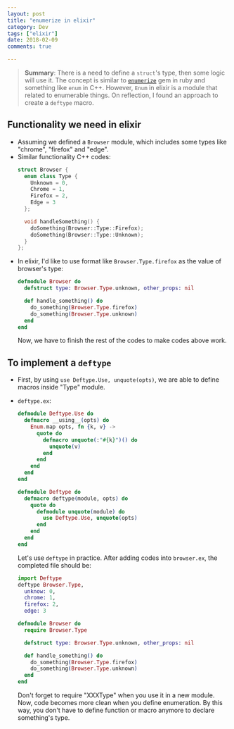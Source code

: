 ```yaml
---
layout: post
title: "enumerize in elixir"
category: Dev
tags: ["elixir"]
date: 2018-02-09
comments: true

---
```


>**Summary**:
There is a need to define a ``struct``'s type, then some logic will use it.
The concept is similar to [``enumerize``](https://github.com/brainspec/enumerize) gem in ruby and something like ``enum`` in C++.
However, ``Enum`` in elixir is a module that related to enumerable things.
On reflection, I found an approach to create a ``deftype`` macro.

## Functionality we need in elixir
- Assuming we defined a ``Browser`` module, which includes some types like "chrome", "firefox" and "edge".
- Similar functionality C++ codes:
  ```cpp
  struct Browser {
    enum class Type {
      Unknown = 0,
      Chrome = 1,
      Firefox = 2,
      Edge = 3
    };

    void handleSomething() {
      doSomething(Browser::Type::Firefox);
      doSomething(Browser::Type::Unknown);
    }
  };
  ```
- In elixir, I'd like to use format like ``Browser.Type.firefox`` as the value of browser's type:
  ```elixir
  defmodule Browser do
    defstruct type: Browser.Type.unknown, other_props: nil

    def handle_something() do
      do_something(Browser.Type.firefox)
      do_something(Browser.Type.unknown)
    end
  end
  ```
  Now, we have to finish the rest of the codes to make codes above work.

## To implement a ``deftype``
- First, by using ``use Deftype.Use, unquote(opts)``,
  we are able to define macros inside "Type" module.

- ``deftype.ex``:
  ```elixir
  defmodule Deftype.Use do
    defmacro __using__(opts) do
      Enum.map opts, fn {k, v} ->
        quote do
          defmacro unquote(:"#{k}")() do
            unquote(v)
          end
        end
      end
    end
  end

  defmodule Deftype do
    defmacro deftype(module, opts) do
      quote do
        defmodule unquote(module) do
          use Deftype.Use, unquote(opts)
        end
      end
    end
  end
  ```
  Let's use ``deftype`` in practice.
  After adding codes into ``browser.ex``, the completed file should be:
  ```elixir
  import Deftype
  deftype Browser.Type,
    unknow: 0,
    chrome: 1,
    firefox: 2,
    edge: 3

  defmodule Browser do
    require Browser.Type

    defstruct type: Browser.Type.unknown, other_props: nil

    def handle_something() do
      do_something(Browser.Type.firefox)
      do_something(Browser.Type.unknown)
    end
  end
  ```
  Don't forget to require "XXXType" when you use it in a new module.
  Now, code becomes more clean when you define enumeration.
  By this way, you don't have to define function or macro anymore to declare something's type.

